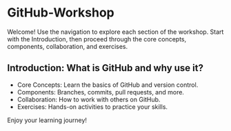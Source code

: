 # GitHub-Workshop

Welcome! Use the navigation to explore each section of the workshop. Start with the Introduction, then proceed through the core concepts, components, collaboration, and exercises.

## Introduction: What is GitHub and why use it?

- Core Concepts: Learn the basics of GitHub and version control.
- Components: Branches, commits, pull requests, and more.
- Collaboration: How to work with others on GitHub.
- Exercises: Hands-on activities to practice your skills.

Enjoy your learning journey!
